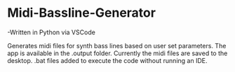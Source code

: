 # Midi-Bassline-Generator
 -Written in Python via VSCode
 
Generates midi files for synth bass lines based on user set parameters.
The app is available in the .output folder.
Currently the midi files are saved to the desktop.
.bat files added to execute the code without running an IDE.
